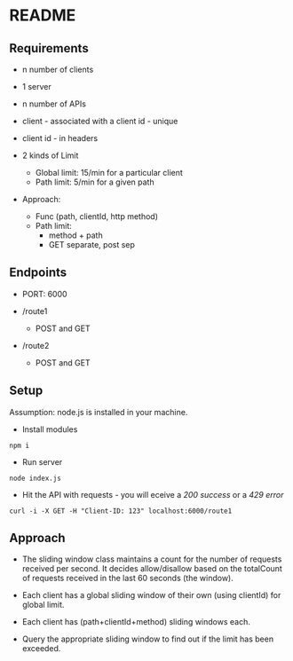 # README

## Requirements

- n number of clients
- 1 server
- n number of APIs
- client - associated with a client id - unique
- client id - in headers
- 2 kinds of Limit
    - Global limit: 15/min for a particular client
    - Path limit: 5/min for a given path


- Approach:
    - Func (path, clientId, http method)
    - Path limit:
        - method + path
        - GET separate, post sep

## Endpoints

- PORT: 6000

- /route1
    - POST and GET

- /route2
    - POST and GET

## Setup

Assumption: node.js is installed in your machine.


- Install modules

```
npm i
```

- Run server

```
node index.js
```

- Hit the API with requests - you will eceive a _200 success_ or a _429 error_

```
curl -i -X GET -H "Client-ID: 123" localhost:6000/route1
```

## Approach

- The sliding window class maintains a count for the number of requests received per second. It decides allow/disallow based on the totalCount of requests received in the last 60 seconds (the window).

- Each client has a global sliding window of their own (using clientId) for global limit.

- Each client has (path+clientId+method) sliding windows each.

- Query the appropriate sliding window to find out if the limit has been exceeded.



